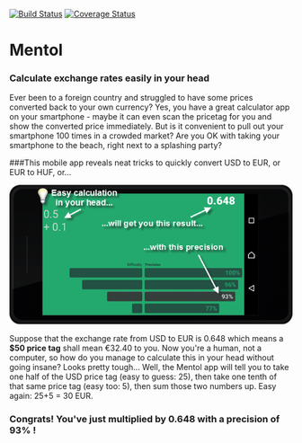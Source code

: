 [![Build Status](https://travis-ci.org/kurattila/Mentol.svg?branch=master)](https://travis-ci.org/kurattila/Mentol)
[![Coverage Status](https://coveralls.io/repos/github/kurattila/Mentol/badge.svg?branch=master)](https://coveralls.io/github/kurattila/Mentol?branch=master)

# Mentol
### Calculate exchange rates easily in your head

Ever been to a foreign country and struggled to have some prices converted back to your own currency? Yes, you have a great calculator app on your smartphone - maybe it can even scan the pricetag for you and show the converted price immediately. But is it convenient to pull out your smartphone 100 times in a crowded market? Are you OK with taking your smartphone to the beach, right next to a splashing party?

###This mobile app reveals neat tricks to quickly convert USD to EUR, or EUR to HUF, or...

![](Mentol-Screenshot-2.png "Mentol Screenshot")

Suppose that the exchange rate from USD to EUR is 0.648 which means a **$50 price tag** shall mean €32.40 to you. Now you're a human, not a computer, so how do you manage to calculate this in your head without going insane? Looks pretty tough...
Well, the Mentol app will tell you to take one half of the USD price tag (easy to guess: 25), then take one tenth of that same price tag (easy too: 5), then sum those two numbers up. Easy again: 25+5 = 30 EUR.

### Congrats! You've just multiplied by 0.648 with a precision of 93% !
